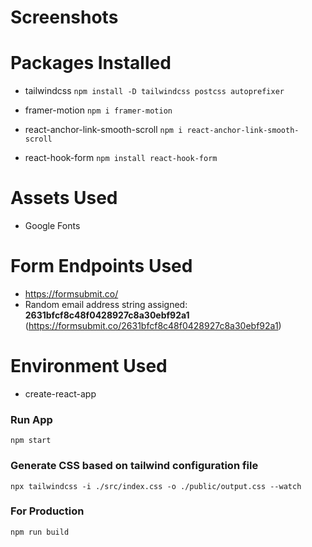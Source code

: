 # Screenshots

# Packages Installed

- tailwindcss
  `npm install -D tailwindcss postcss autoprefixer`

- framer-motion
  `npm i framer-motion`

- react-anchor-link-smooth-scroll
  `npm i react-anchor-link-smooth-scroll`

- react-hook-form
  `npm install react-hook-form`

# Assets Used

- Google Fonts

# Form Endpoints Used

- https://formsubmit.co/
- Random email address string assigned: **2631bfcf8c48f0428927c8a30ebf92a1** (https://formsubmit.co/2631bfcf8c48f0428927c8a30ebf92a1)

# Environment Used

- create-react-app

### Run App

`npm start`

### Generate CSS based on tailwind configuration file

`npx tailwindcss -i ./src/index.css -o ./public/output.css --watch`

### For Production

`npm run build`

